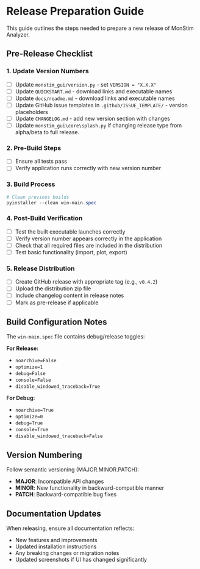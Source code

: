# Release Preparation Guide

This guide outlines the steps needed to prepare a new release of MonStim Analyzer.

## Pre-Release Checklist

### 1. Update Version Numbers
- [ ] Update `monstim_gui/version.py` - set `VERSION = "X.X.X"`
- [ ] Update `QUICKSTART.md` - download links and executable names
- [ ] Update `docs/readme.md` - download links and executable names  
- [ ] Update GitHub issue templates in `.github/ISSUE_TEMPLATE/` - version placeholders
- [ ] Update `CHANGELOG.md` - add new version section with changes
- [ ] Update `monstim_gui\core\splash.py` if changing release type from alpha/beta to full release.

### 2. Pre-Build Steps
- [ ] Ensure all tests pass
- [ ] Verify application runs correctly with new version number

### 3. Build Process
```powershell
# Clean previous builds
pyinstaller --clean win-main.spec
```

### 4. Post-Build Verification
- [ ] Test the built executable launches correctly
- [ ] Verify version number appears correctly in the application
- [ ] Check that all required files are included in the distribution
- [ ] Test basic functionality (import, plot, export)

### 5. Release Distribution
- [ ] Create GitHub release with appropriate tag (e.g., `v0.4.2`)
- [ ] Upload the distribution zip file
- [ ] Include changelog content in release notes
- [ ] Mark as pre-release if applicable

## Build Configuration Notes

The `win-main.spec` file contains debug/release toggles:

**For Release:**
- `noarchive=False`
- `optimize=1` 
- `debug=False`
- `console=False`
- `disable_windowed_traceback=True`

**For Debug:**
- `noarchive=True`
- `optimize=0`
- `debug=True` 
- `console=True`
- `disable_windowed_traceback=False`

## Version Numbering

Follow semantic versioning (MAJOR.MINOR.PATCH):
- **MAJOR**: Incompatible API changes
- **MINOR**: New functionality in backward-compatible manner  
- **PATCH**: Backward-compatible bug fixes

## Documentation Updates

When releasing, ensure all documentation reflects:
- New features and improvements
- Updated installation instructions
- Any breaking changes or migration notes
- Updated screenshots if UI has changed significantly
